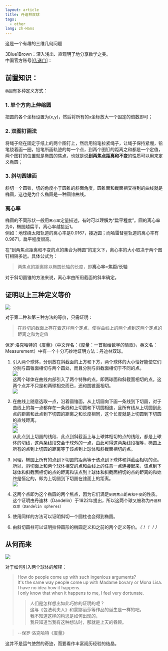 ```yaml
---
layout: article
title: 丹迪林双球
tags:
  - other
lang: zh-Hans
---
```


这是一个有趣的三维几何问题

<!--more-->

3Blue1Brown：深入浅出、直观明了地分享数学之美。  
中国官方账号[[传送门]](https://space.bilibili.com/88461692/#/)：

## 前置知识：

`椭圆`有多种定义方式：  

### 1. 单个方向上伸缩圆  
把圆的各个坐标设置为(x,y)，然后将所有的x坐标放大一个固定的倍数即可；

### 2. 双图钉画法  
将绳子绕在固定于纸上的两个图钉上，然后用铅笔拉紧绳子，让绳子保持紧绷，铅笔绕着画一圈，铅笔所画轨迹的每一个点，到两个图钉的距离之和都是一个定值，两个图钉的位置就是椭圆的焦点，也就是说**到两焦点距离和不变**的性质可以用来定义椭圆；

### 3. 斜切圆锥面  
斜切一个圆锥，切的角度小于圆锥的斜面角度，圆锥面和截面相交得到的曲线就是椭圆，这也是为什么椭圆是一种圆锥曲线。

### 离心率

椭圆的不同形状一般用`离心率`定量描述，有时可以理解为“扁平程度”。圆的离心率为0，椭圆越扁平，离心率越接近1。  
例如：地球绕太阳轨道的离心率是0.0167，接近圆；而哈雷彗星轨道的离心率有0.9671，扁平程度很高。 

在“到两焦点距离和不变的点的集合为椭圆”的定义下，离心率的大小取决于两个图钉相隔多远。具体公式为： 
> 两焦点的距离除以椭圆长轴的长度，即**离心率=焦距/长轴**

对于斜切圆锥的方法来说，离心率由所用截面的斜率确定。

## 证明以上三种定义等价

![](https://raw.githubusercontent.com/chen866/chen866.github.io/master/assets/images/2018-08-24-06.png)

对于第二种和第三种方法的等价，只需证明：  
> 在斜切的截面上存在着这样两个定点，使得曲线上的两个点到这两个定点的距离之和为定值

保罗·洛克哈特的《度量》（中文译名：《度量：一首献给数学的情歌》，英文名：Measurement）中有一个十分巧妙地证明方法：丹迪林双球。

1. 引入两个球体，分别放在斜截面的上方和下方，两个球体的大小恰好能使它们分别与圆锥面相切与两个圆处，而且分别与斜截面相切于不同的点。  
![](https://raw.githubusercontent.com/chen866/chen866.github.io/master/assets/images/2018-08-24-01.png)  
这两个球体在曲线内部引入了两个特殊的点，即两球面和斜截面相切的点。这两个点并不只是和两球相交而已，还和圆锥面相切。  
![](https://raw.githubusercontent.com/chen866/chen866.github.io/master/assets/images/2018-08-24-02.png)

2. 在曲线上随意选取一点，沿着圆锥面，从上切圆向下画一条线到下切圆，对于曲线上的每一点都存在一条线和上切圆和下切圆相连，且所有线从上切圆到此点的距离和此点到下切圆的距离之和长度相同，这个长度就是上切圆到下切圆的直线距离。  
![](https://raw.githubusercontent.com/chen866/chen866.github.io/master/assets/images/2018-08-24-03.png)  
![](https://raw.githubusercontent.com/chen866/chen866.github.io/master/assets/images/2018-08-24-04.png)  
从此点到上切圆的线段、此点到斜截面上与上球体相切的点的线段，都是上球体的切线，这两条线段交会于球外的一点，由此可得这两条线段相等，椭圆上所有的点到上切圆的距离等于该点到上球体和斜截面相切的点。

3. 同理，椭圆上所有的点到下切圆的距离等于该点到下球体和斜截面相切的点。  
所以，斜切面上和两个球体相交的点和曲线上的任意一点连接起来，该点到下球体和斜截面相切的点的距离和该点到上球体和斜截面相切的点的距离的和始终是恒定的，即为上切圆到下切圆在锥面上的距离。  
![](https://raw.githubusercontent.com/chen866/chen866.github.io/master/assets/images/2018-08-24-05.png)  

4. 这两个点即为这个椭圆的两个焦点，因为它们满足`到两焦点距离和不变`的性质。  
这个证明由丹迪林（Dandelin）于1822年提出，所以这两个球又被称为`丹迪林双球（Dandelin spheres）`  

5. 使用同样的方法可以证明斜切一个圆柱也会得到椭圆。  

6. 由斜切圆柱可以证明拉伸圆形的椭圆定义和之前的两个定义等价。*（！！！）*  

## 从何而来  

![](https://raw.githubusercontent.com/chen866/chen866.github.io/master/assets/images/2018-08-24-07.png)

对于如何引入两个球体的解释：

> How do people come up with such ingenious arguments?  
It's the same way people come up with Madame bovary or Mona Lisa.   
I have no idea how it happens.   
I only know that when it happens to me, I feel very dortunate.
>> 人们是怎样想出如此巧妙的证明的呢？  
这与《包法利夫人》和蒙娜丽莎等作品的诞生是一样的吧。  
我不知道这样的构思是如何出现的，  
我只知道当我有这种想法时，那就是上天的眷顾。  

> --保罗·洛克哈特《度量》

这并不是运气使然的奇迹，而要看作丰富阅历经验的结晶。